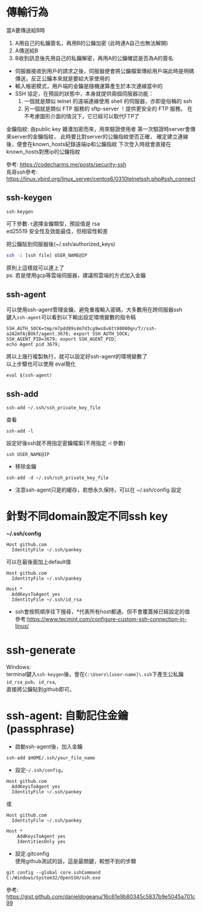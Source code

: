 傳輸行為
===========
當A要傳送給B時
1. A用自己的私鑰簽名，再用B的公鑰加密 (此時連A自己也無法解開)
2. A傳送給B
3. B收到訊息後先用自己的私鑰解密，再用A的公鑰確認是否為A的簽名

* 伺服器接收到用戶的請求之後，伺服器便會將公鑰檔案傳給用戶端此時是明碼傳送，反正公鑰本來就是要給大家使用的
* 輸入帳密模式，用戶端的金鑰是隨機運算產生於本次連線當中的
* SSH 協定，在預設的狀態中，本身就提供兩個伺服器功能：
  1. 一個就是類似 telnet 的遠端連線使用 shell 的伺服器，亦即是俗稱的 ssh
  2. 另一個就是類似 FTP 服務的 sftp-server ！提供更安全的 FTP 服務。
    在不考慮圖形介面的情況下，它已經可以取代FTP了

金鑰指紋:
由public key 雜湊加密而來，用來驗證使用者
第一次驗證時server會傳來server的金鑰指紋，
此時要比對server的公鑰指紋使否正確，
確定建立連線後，便會在known_hosts紀錄遠端ip和公鑰指紋
下次登入時就會直接在known_hosts對應ip的公鑰指紋


參考: https://codecharms.me/posts/security-ssh  
鳥哥ssh參考: https://linux.vbird.org/linux_server/centos6/0310telnetssh.php#ssh_connect

ssh-keygen
--------
``` shell
ssh-keygen
```
可下參數`-t`選擇金鑰類型，預設值是 rsa  
ed25519 安全性及效能最佳，但相容性較差

把公鑰貼到伺服器後(~/.ssh/authorized_keys)
``` bash
ssh -i [ssh file] USER_NAME@IP
```
原則上這樣就可以連上了  
ps. 若是使用gcp等雲端伺服器，建議照雲端的方式加入金鑰

ssh-agent
--------
可以使用ssh-agent管理金鑰，避免重複輸入密碼，大多數用在跨伺服器ssh  
鍵入`ssh-agent`可以看到以下輸出設定環境變數的指令稿
```
SSH_AUTH_SOCK=tmp/m7pdd89s4m7d3cg9ws8v6tt80000gn/T//ssh-a2A2mfAjBOkf/agent.3678; export SSH_AUTH_SOCK;
SSH_AGENT_PID=3679; export SSH_AGENT_PID;
echo Agent pid 3679;
```
將以上幾行複製執行，就可以設定好ssh-agent的環境變數了  
以上步驟也可以使用 eval簡化
```
eval $(ssh-agent)
```

ssh-add
--------
```
ssh-add ~/.ssh/ssh_private_key_file
```
查看
```
ssh-add -l
```

設定好後ssh就不用指定密鑰檔案(不用指定 -i 參數)
```
ssh USER_NAME@IP
```

* 移除金鑰
```
ssh-add -d ~/.ssh/ssh_private_key_file
```

* 注意ssh-agent只是的緩存，若想永久保持，可以在 ~/.ssh/config 設定


針對不同domain設定不同ssh key
===========
__~/.ssh/config__
```
Host github.com
  IdentityFile ~/.ssh/pankey
```

可以在最後面加上default值
```
Host github.com
  IdentityFile ~/.ssh/pankey
  
Host *
  AddKeysToAgent yes
  IdentityFile ~/.ssh/id_rsa
```
* ssh會按照順序往下搜尋，*代表所有host都通，但不會覆蓋掉已經設定的值  
參考:https://www.tecmint.com/configure-custom-ssh-connection-in-linux/

ssh-generate
========
Windows:  
terminal鍵入`ssh-keygen`後，會在`C:\Users\[user-name]\.ssh`下產生公私鑰`id_rsa_pub`、`id_rsa`,  
直接將公鑰貼到github即可。

ssh-agent: 自動記住金鑰(passphrase)
==========

* 啟動ssh-agent後，加入金鑰
```
ssh-add $HOME/.ssh/your_file_name
```

* 設定`~/.ssh/config`，
```
Host github.com
  AddKeysToAgent yes
  IdentityFile ~/.ssh/pankey
```
或
```
Host github.com
  IdentityFile ~/.ssh/pankey

Host *
	AddKeysToAgent yes
	IdentitiesOnly yes
```

* 設定.gitconfig  
  使用github測試的話，這是最關鍵，較想不到的步驟  

```
git config --global core.sshCommand C:/Windows/System32/OpenSSH/ssh.exe
```

參考: https://gist.github.com/danieldogeanu/16c61e9b80345c5837b9e5045a701c99
